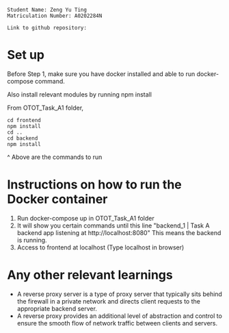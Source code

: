 ```
Student Name: Zeng Yu Ting
Matriculation Number: A0202284N

Link to github repository: 
```

# Set up 
Before Step 1, make sure you have docker installed and able to run docker-compose command.

Also install relevant modules by running npm install 

From OTOT_Task_A1 folder, <br>
```
cd frontend
npm install
cd .. 
cd backend 
npm install
```

^ Above are the commands to run

# Instructions on how to run the Docker container

1. Run docker-compose up in OTOT_Task_A1 folder
2. It will show you certain commands until this line "backend_1   | Task A backend app listening at http://localhost:8080" This means the backend is running.
3. Access to frontend at localhost (Type localhost in browser)


# Any other relevant learnings
- A reverse proxy server is a type of proxy server that typically sits behind the firewall in a private network and directs client requests to the appropriate backend server.
- A reverse proxy provides an additional level of abstraction and control to ensure the smooth flow of network traffic between clients and servers.

